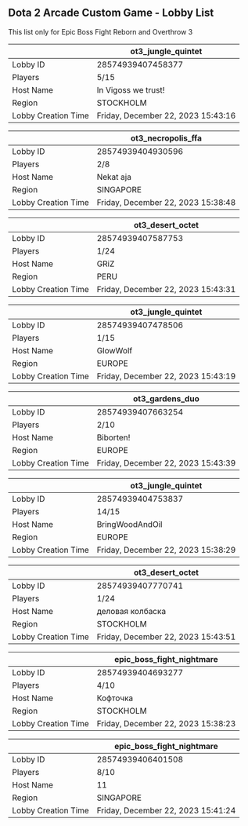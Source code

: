 ## Dota 2 Arcade Custom Game - Lobby List

This list only for Epic Boss Fight Reborn and Overthrow 3

|  | ot3_jungle_quintet |
| ------ | ------ |
| Lobby ID | 28574939407458377 |
| Players | 5/15 |
| Host Name | In Vigoss we trust! |
| Region | STOCKHOLM |
| Lobby Creation Time | Friday, December 22, 2023 15:43:16 |


|  | ot3_necropolis_ffa |
| ------ | ------ |
| Lobby ID | 28574939404930596 |
| Players | 2/8 |
| Host Name | Nekat aja |
| Region | SINGAPORE |
| Lobby Creation Time | Friday, December 22, 2023 15:38:48 |


|  | ot3_desert_octet |
| ------ | ------ |
| Lobby ID | 28574939407587753 |
| Players | 1/24 |
| Host Name | GRiZ |
| Region | PERU |
| Lobby Creation Time | Friday, December 22, 2023 15:43:31 |


|  | ot3_jungle_quintet |
| ------ | ------ |
| Lobby ID | 28574939407478506 |
| Players | 1/15 |
| Host Name | GlowWolf |
| Region | EUROPE |
| Lobby Creation Time | Friday, December 22, 2023 15:43:19 |


|  | ot3_gardens_duo |
| ------ | ------ |
| Lobby ID | 28574939407663254 |
| Players | 2/10 |
| Host Name | Biborten! |
| Region | EUROPE |
| Lobby Creation Time | Friday, December 22, 2023 15:43:39 |


|  | ot3_jungle_quintet |
| ------ | ------ |
| Lobby ID | 28574939404753837 |
| Players | 14/15 |
| Host Name | BringWoodAndOil |
| Region | EUROPE |
| Lobby Creation Time | Friday, December 22, 2023 15:38:29 |


|  | ot3_desert_octet |
| ------ | ------ |
| Lobby ID | 28574939407770741 |
| Players | 1/24 |
| Host Name | деловая колбаска |
| Region | STOCKHOLM |
| Lobby Creation Time | Friday, December 22, 2023 15:43:51 |


|  | epic_boss_fight_nightmare |
| ------ | ------ |
| Lobby ID | 28574939404693277 |
| Players | 4/10 |
| Host Name | Кофточка |
| Region | STOCKHOLM |
| Lobby Creation Time | Friday, December 22, 2023 15:38:23 |


|  | epic_boss_fight_nightmare |
| ------ | ------ |
| Lobby ID | 28574939406401508 |
| Players | 8/10 |
| Host Name | 11 |
| Region | SINGAPORE |
| Lobby Creation Time | Friday, December 22, 2023 15:41:24 |


